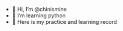 - 👋 Hi, I’m @chinismine
- 👀 I’m learning python
- 🌱 Here is my practice and learning record

<!---
chinismine/chinismine is a ✨ special ✨ repository because its `README.md` (this file) appears on your GitHub profile.
You can click the Preview link to take a look at your changes.
--->

